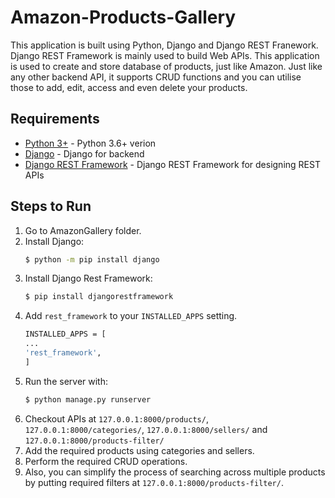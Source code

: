 # Amazon-Products-Gallery
This application is built using Python, Django and Django REST Franework. Django REST Framework is mainly used to build Web APIs. 
This application is used to create and store database of products, just like Amazon. Just like any other backend API, it supports CRUD functions and you can utilise those to add, edit, access and even delete your products.



## Requirements

* [Python 3+](https://www.python.org/download/releases/3.0/?) - Python 3.6+ verion
* [Django](https://www.djangoproject.com/) - Django for backend
* [Django REST Framework](https://www.django-rest-framework.org/) - Django REST Framework for designing REST APIs

## Steps to Run
1. Go to AmazonGallery folder.
2. Install Django:
   ```sh
   $ python -m pip install django
   ```
3. Install Django Rest Framework:
   ```sh
   $ pip install djangorestframework
   ```
4. Add `rest_framework` to your `INSTALLED_APPS` setting.
    ```sh
   INSTALLED_APPS = [
    ...
    'rest_framework',
   ]
   ```
5. Run the server with:
   ```sh
   $ python manage.py runserver
   ```
6. Checkout APIs at `127.0.0.1:8000/products/`, `127.0.0.1:8000/categories/`, `127.0.0.1:8000/sellers/` and `127.0.0.1:8000/products-filter/`
7. Add the required products using categories and sellers.
8. Perform the required CRUD operations.
9. Also, you can simplify the process of searching across multiple products by putting required filters at `127.0.0.1:8000/products-filter/`.



 
 
 
